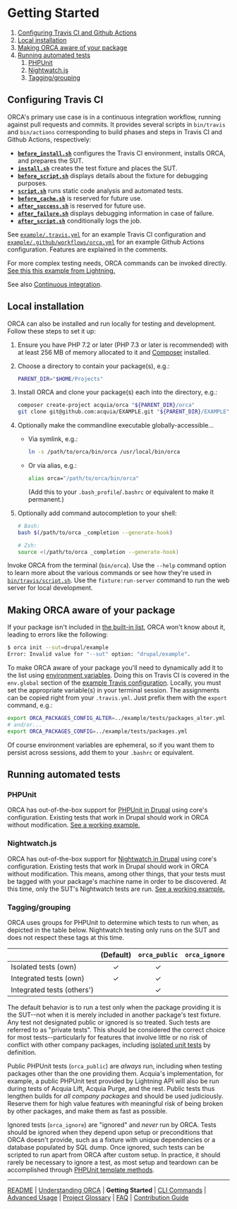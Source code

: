 # Getting Started

1. [Configuring Travis CI and Github Actions](#configuring-travis-ci)
1. [Local installation](#local-installation)
1. [Making ORCA aware of your package](#making-orca-aware-of-your-package)
1. [Running automated tests](#running-automated-tests)
    1. [PHPUnit](#phpunit)
    1. [Nightwatch.js](#nightwatchjs)
    1. [Tagging/grouping](#tagginggrouping)

## Configuring Travis CI

ORCA's primary use case is in a continuous integration workflow, running against pull requests and commits. It provides several scripts in `bin/travis` and `bin/actions` corresponding to build phases and steps in Travis CI and Github Actions, respectively:

* **[`before_install.sh`](../bin/travis/before_install.sh)** configures the Travis CI environment, installs ORCA, and prepares the SUT.
* **[`install.sh`](../bin/travis/install.sh)** creates the test fixture and places the SUT.
* **[`before_script.sh`](../bin/travis/before_script.sh)** displays details about the fixture for debugging purposes.
* **[`script.sh`](../bin/travis/script.sh)** runs static code analysis and automated tests.
* **[`before_cache.sh`](../bin/travis/before_cache.sh)** is reserved for future use.
* **[`after_success.sh`](../bin/travis/after_success.sh)** is reserved for future use.
* **[`after_failure.sh`](../bin/travis/after_failure.sh)** displays debugging information in case of failure.
* **[`after_script.sh`](../bin/travis/after_script.sh)** conditionally logs the job.

See [`example/.travis.yml`](../example/.travis.yml) for an example Travis CI configuration and [`example/.github/workflows/orca.yml`](../example/.github/workflows/orca.yml) for an example Github Actions configuration. Features are explained in the comments.

For more complex testing needs, ORCA commands can be invoked directly. [See this this example from Lightning.](https://github.com/acquia/lightning-core/blob/8.x-3.11/tests/travis/before_script.sh)

See also [Continuous integration](understanding-orca.md#continuous-integration).

## Local installation

ORCA can also be installed and run locally for testing and development. Follow these steps to set it up:

1. Ensure you have PHP 7.2 or later (PHP 7.3 or later is recommended) with at least 256 MB of memory allocated to it and [Composer](https://getcomposer.org) installed.

1. Choose a directory to contain your package(s), e.g.:

    ```bash
    PARENT_DIR="$HOME/Projects"
    ```

1. Install ORCA and clone your package(s) each into the directory, e.g.:

    ```bash
    composer create-project acquia/orca "${PARENT_DIR}/orca"
    git clone git@github.com:acquia/EXAMPLE.git "${PARENT_DIR}/EXAMPLE"
    ```

1. Optionally make the commandline executable globally-accessible...

    - Via symlink, e.g.:

        ```bash
        ln -s /path/to/orca/bin/orca /usr/local/bin/orca
        ```

    - Or via alias, e.g.:

        ```bash
        alias orca="/path/to/orca/bin/orca"
        ```

      (Add this to your `.bash_profile`/`.bashrc` or equivalent to make it permanent.)

1. Optionally add command autocompletion to your shell:

    ```bash
    # Bash:
    bash $(/path/to/orca _completion --generate-hook)

    # Zsh:
    source <(/path/to/orca _completion --generate-hook)
    ```

Invoke ORCA from the terminal (`bin/orca`). Use the `--help` command option to learn more about the various commands or see how they're used in [`bin/travis/script.sh`](../bin/travis/script.sh). Use the `fixture:run-server` command to run the web server for local development.

## Making ORCA aware of your package

If your package isn't included in [the built-in list](../config/packages.yml), ORCA won't know about it, leading to errors like the following:

```bash
$ orca init --sut=drupal/example
Error: Invalid value for "--sut" option: "drupal/example".
```

To make ORCA aware of your package you'll need to dynamically add it to the list using [environment variables](advanced-usage.md#ORCA_PACKAGES_CONFIG_ALTER). Doing this on Travis CI is covered in the `env.global` section of the [example Travis configuration](../example/.travis.yml). Locally, you must set the appropriate variable(s) in your terminal session. The assignments can be copied right from your `.travis.yml`. Just prefix them with the `export` command, e.g.:

```bash
export ORCA_PACKAGES_CONFIG_ALTER=../example/tests/packages_alter.yml
# and/or...
export ORCA_PACKAGES_CONFIG=../example/tests/packages.yml
```

Of course environment variables are ephemeral, so if you want them to persist across sessions, add them to your `.bashrc` or equivalent.

## Running automated tests

### PHPUnit

ORCA has out-of-the-box support for [PHPUnit in Drupal](https://www.drupal.org/docs/8/phpunit) using core's configuration. Existing tests that work in Drupal should work in ORCA without modification. [See a working example.](../example/tests/src/Unit/ExampleUnitTest.php)

### Nightwatch.js

ORCA has out-of-the-box support for [Nightwatch in Drupal](https://www.drupal.org/docs/8/testing/javascript-testing-using-nightwatch) using core's configuration. Existing tests that work in Drupal should work in ORCA without modification. This means, among other things, that your tests must be tagged with your package's machine name in order to be discovered. At this time, only the SUT's Nightwatch tests are run. [See a working example.](../example/tests/Drupal/Nightwatch/Tests/exampleTest.js)

### Tagging/grouping

ORCA uses groups for PHPUnit to determine which tests to run when, as depicted in the table below. Nightwatch testing only runs on the SUT and does not respect these tags at this time.

<!-- https://www.tablesgenerator.com/markdown_tables -->

|                            | (Default) | `orca_public` | `orca_ignore` |
|----------------------------|:---------:|:-------------:|:-------------:|
| Isolated tests (own)       |     ✓     |       ✓       |               |
| Integrated tests (own)     |     ✓     |       ✓       |               |
| Integrated tests (others') |           |       ✓       |               |

The default behavior is to run a test only when the package providing it is the SUT--not when it is merely included in another package's test fixture. Any test not designated public or ignored is so treated. Such tests are referred to as "private tests". This should be considered the correct choice for most tests--particularly for features that involve little or no risk of conflict with other company packages, including [isolated unit tests](glossary.md#isolated-unit-tests) by definition.

Public PHPUnit tests (`orca_public`) are _always_ run, including when testing packages other than the one providing them. Acquia's implementation, for example, a public PHPUnit test provided by Lightning API will also be run during tests of Acquia Lift, Acquia Purge, and the rest. Public tests thus lengthen builds for _all company packages_ and should be used judiciously. Reserve them for high value features with meaningful risk of being broken by other packages, and make them as fast as possible.

Ignored tests (`orca_ignore`) are "ignored" and _never_ run by ORCA. Tests should be ignored when they depend upon setup or preconditions that ORCA doesn't provide, such as a fixture with unique dependencies or a database populated by SQL dump. Once ignored, such tests can be scripted to run apart from ORCA after custom setup. In practice, it should rarely be necessary to ignore a test, as most setup and teardown can be accomplished through [PHPUnit template methods](https://phpunit.de/manual/6.5/en/fixtures.html).

---

[README](README.md)
| [Understanding ORCA](understanding-orca.md)
| **Getting Started**
| [CLI Commands](commands.md)
| [Advanced Usage](advanced-usage.md)
| [Project Glossary](glossary.md)
| [FAQ](faq.md)
| [Contribution Guide](CONTRIBUTING.md)
